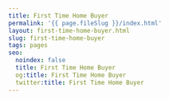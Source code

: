 ```yaml
---
title: First Time Home Buyer
permalink: '{{ page.fileSlug }}/index.html'
layout: first-time-home-buyer.html
slug: first-time-home-buyer
tags: pages
seo:
  noindex: false
  title: First Time Home Buyer
  og:title: First Time Home Buyer
  twitter:title: First Time Home Buyer
---
```



